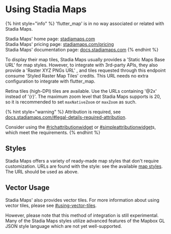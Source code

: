 # Using Stadia Maps

{% hint style="info" %}
'flutter\_map' is in no way associated or related with Stadia Maps.

Stadia Maps' home page: [stadiamaps.com](https://stadiamaps.com/)\
Stadia Maps' pricing page: [stadiamaps.com/pricing](https://stadiamaps.com/pricing/)\
Stadia Maps' documentation page: [docs.stadiamaps.com](https://docs.stadiamaps.com/)
{% endhint %}

To display their map tiles, Stadia Maps usually provides a 'Static Maps Base URL' for map styles. However, to integrate with 3rd-party APIs, they also provide a 'Raster XYZ PNGs URL' , and tiles requested through this endpoint consume 'Styled Raster Map Tiles' credits. This URL needs no extra configuration to integrate with flutter\_map.

Retina tiles (high-DPI) tiles are available. Use the URLs containing '@2x' instead of '{r}'. The maximum zoom level that Stadia Maps supports is 20, so it is recommended to set `maxNativeZoom` or `maxZoom` as such.

{% hint style="warning" %}
Attribution is required, see [docs.stadiamaps.com/#legal-details-required-attribution](https://docs.stadiamaps.com/#legal-details-required-attribution).

Consider using the [#richattributionwidget](../layers/attribution-layer.md#richattributionwidget "mention") or [#simpleattributionwidget](../layers/attribution-layer.md#simpleattributionwidget "mention")s, which meet the requirements.
{% endhint %}

## Styles

Stadia Maps offers a variety of ready-made map styles that don't require customization. URLs are found with the style: see the available [map styles](https://docs.stadiamaps.com/themes). The URL should be used as above.

## Vector Usage

Stadia Maps' also provides vector tiles. For more information about using vector tiles, please see [#using-vector-tiles](../getting-started/explanation/raster-vs-vector-tiles.md#using-vector-tiles "mention").&#x20;

However, please note that this method of integration is still experimental. Many of the Stadia Maps styles utilize advanced features of the Mapbox GL JSON style language which are not yet well-supported.
